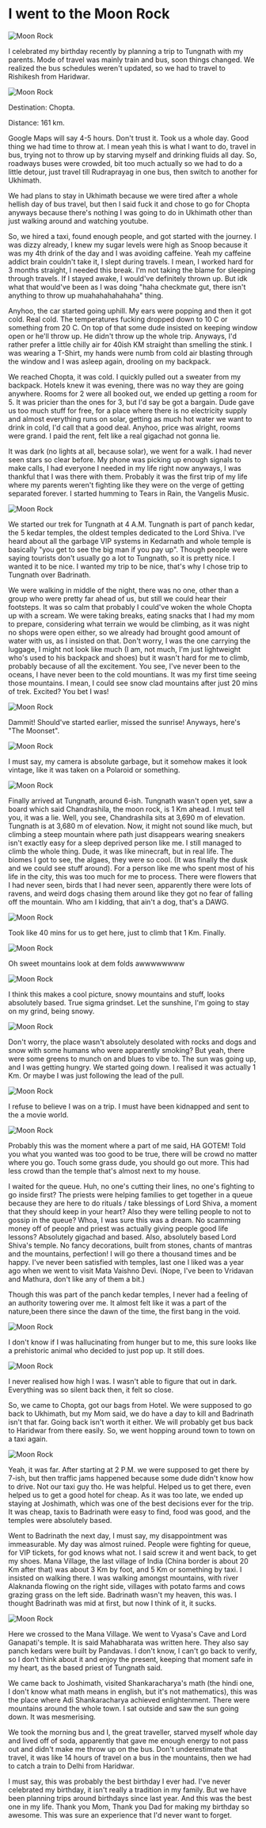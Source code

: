 # I went to the Moon Rock

![Moon Rock](./assets/moon-rock-trip_1.jpg)

I celebrated my birthday recently by planning a trip to Tungnath with my parents. Mode of travel was mainly train and bus, soon things changed. We realized the bus schedules weren't updated, so we had to travel to Rishikesh from Haridwar. 

![Moon Rock](./assets/moon-rock-trip_2.png)

Destination: Chopta.

Distance: 161 km. 

Google Maps will say 4-5 hours. Don't trust it. Took us a whole day. Good thing we had time to throw at. I mean yeah this is what I want to do, travel in bus, trying not to throw up by starving myself and drinking fluids all day. So, roadways buses were crowded, bit too much actually so we had to do a little detour, just travel till Rudraprayag in one bus, then switch to another for Ukhimath.

We had plans to stay in Ukhimath because we were tired after a whole hellish day of bus travel, but then I said fuck it and chose to go for Chopta anyways because there's nothing I was going to do in Ukhimath other than just walking around and watching youtube.

So, we hired a taxi, found enough people, and got started with the journey. I was dizzy already, I knew my sugar levels were high as Snoop because it was my 4th drink of the day and I was avoiding caffeine. Yeah my caffeine addict brain couldn't take it, I slept during travels. I mean, I worked hard for 3 months straight, I needed this break. I'm not taking the blame for sleeping through travels. If I stayed awake, I would've definitely thrown up. But idk what that would've been as I was doing "haha checkmate gut, there isn't anything to throw up muahahahahahaha" thing.

Anyhoo, the car started going uphill. My ears were popping and then it got cold. Real cold. The temperatures fucking dropped down to 10 C or something from 20 C. On top of that some dude insisted on keeping window open or he'll throw up. He didn't throw up the whole trip. Anyways, I'd rather prefer a little chilly air for 40ish KM straight than smelling the stink. I was wearing a T-Shirt, my hands were numb from cold air blasting through the window and I was asleep again, drooling on my backpack. 

We reached Chopta, it was cold. I quickly pulled out a sweater from my backpack. Hotels knew it was evening, there was no way they are going anywhere. Rooms for 2 were all booked out, we ended up getting a room for 5. It was pricier than the ones for 3, but I'd say be got a bargain. Dude gave us too much stuff for free, for a place where there is no electricity supply and almost everything runs on solar, getting as much hot water we want to drink in cold, I'd call that a good deal. Anyhoo, price was alright, rooms were grand. I paid the rent, felt like a real gigachad not gonna lie.

It was dark (no lights at all, because solar), we went for a walk. I had never seen stars so clear before. My phone was picking up enough signals to make calls, I had everyone I needed in my life right now anyways, I was thankful that I was there with them. Probably it was the first trip of my life where my parents weren't fighting like they were on the verge of getting separated forever. I started humming to Tears in Rain, the Vangelis Music.

![Moon Rock](./assets/moon-rock-trip_3.jpg)

We started our trek for Tungnath at 4 A.M. Tungnath is part of panch kedar, the 5 kedar temples, the oldest temples dedicated to the Lord Shiva. I've heard about all the garbage VIP systems in Kedarnath and whole temple is basically "you get to see the big man if you pay up". Though people were saying tourists don't usually go a lot to Tungnath, so it is pretty nice. I wanted it to be nice. I wanted my trip to be nice, that's why I chose trip to Tungnath over Badrinath. 

We were walking in middle of the night, there was no one, other than a group who were pretty far ahead of us, but still we could hear their footsteps. It was so calm that probably I could've woken the whole Chopta up with a scream. We were taking breaks, eating snacks that I had my mom to prepare, considering what terrain we would be climbing, as it was night no shops were open either, so we already had brought good amount of water with us, as I insisted on that. Don't worry, I was the one carrying the luggage, I might not look like much (I am, not much, I'm just lightweight who's used to his backpack and shoes) but it wasn't hard for me to climb, probably because of all the excitement. You see, I've never been to the oceans, I have never been to the cold mountians. It was my first time seeing those mountains. I mean, I could see snow clad mountains after just 20 mins of trek. Excited? You bet I was!

![Moon Rock](./assets/moon-rock-trip_4.jpg)

Dammit! Should've started earlier, missed the sunrise! Anyways, here's "The Moonset".

![Moon Rock](./assets/moon-rock-trip_5.jpg)

I must say, my camera is absolute garbage, but it somehow makes it look vintage, like it was taken on a Polaroid or something.

![Moon Rock](./assets/moon-rock-trip_6.jpg)

Finally arrived at Tungnath, around 6-ish. Tungnath wasn't open yet, saw a board which said Chandrashila, the moon rock, is 1 Km ahead. I must tell you, it was a lie. Well, you see, Chandrashila sits at 3,690 m of elevation. Tungnath is at 3,680 m of elevation. Now, it might not sound like much, but climbing a steep mountain where path just disappears wearing sneakers isn't exactly easy for a sleep deprived person like me. I still managed to climb the whole thing. Dude, it was like minecraft, but in real life. The biomes I got to see, the algaes, they were so cool. (It was finally the dusk and we could see stuff around). For a person like me who spent most of his life in the city, this was too much for me to process. There were flowers that I had never seen, birds that I had never seen, apparently there were lots of ravens, and weird dogs chasing them around like they got no fear of falling off the mountain. Who am I kidding, that ain't a dog, that's a DAWG. 

![Moon Rock](./assets/moon-rock-trip_7.jpg)

Took like 40 mins for us to get here, just to climb that 1 Km. Finally.

![Moon Rock](./assets/moon-rock-trip_8.jpg)

Oh sweet mountains look at dem folds awwwwwwww

![Moon Rock](./assets/moon-rock-trip_9.jpg)

I think this makes a cool picture, snowy mountains and stuff, looks absolutely based. True sigma grindset. Let the sunshine, I'm going to stay on my grind, being snowy.

![Moon Rock](./assets/moon-rock-trip_10.jpg)

Don't worry, the place wasn't absolutely desolated with rocks and dogs and snow with some humans who were apparently smoking? But yeah, there were some greens to munch on and blues to vibe to. The sun was going up, and I was getting hungry. We started going down. I realised it was actually 1 Km. Or maybe I was just following the lead of the pull. 

![Moon Rock](./assets/moon-rock-trip_11.jpg)

I refuse to believe I was on a trip. I must have been kidnapped and sent to the a movie world. 

![Moon Rock](./assets/moon-rock-trip_12.jpg)

Probably this was the moment where a part of me said, HA GOTEM! Told you what you wanted was too good to be true, there will be crowd no matter where you go. Touch some grass dude, you should go out more. This had less crowd than the temple that's almost next to my house. 

I waited for the queue. Huh, no one's cutting their lines, no one's fighting to go inside first? The priests were helping families to get together in a queue because they are here to do rituals / take blessings of Lord Shiva, a moment that they should keep in your heart? Also they were telling people to not to gossip in the queue? Whoa, I was sure this was a dream. No scamming money off of people and priest was actually giving people good life lessons? Absolutely gigachad and based. Also, absolutely based Lord Shiva's temple. No fancy decorations, built from stones, chants of mantras and the mountains, perfection! I will go there a thousand times and be happy. I've never been satisfied with temples, last one I liked was a year ago when we went to visit Mata Vaishno Devi. (Nope, I've been to Vridavan and Mathura, don't like any of them a bit.)

Though this was part of the panch kedar temples, I never had a feeling of an authority towering over me. It almost felt like it was a part of the nature,been there since the dawn of the time, the first bang in the void. 

![Moon Rock](./assets/moon-rock-trip_13.jpg)

I don't know if I was hallucinating from hunger but to me, this sure looks like a prehistoric animal who decided to just pop up. It still does.

![Moon Rock](./assets/moon-rock-trip_14.jpg)

I never realised how high I was. I wasn't able to figure that out in dark. Everything was so silent back then, it felt so close.

So, we came to Chopta, got our bags from Hotel. We were supposed to go back to Ukhimath, but my Mom said, we do have a day to kill and Badrinath isn't that far. Going back isn't worth it either. We will probably get bus back to Haridwar from there easily. So, we went hopping around town to town on a taxi again.

![Moon Rock](./assets/moon-rock-trip_15.jpg)

Yeah, it was far. After starting at 2 P.M. we were supposed to get there by 7-ish, but then traffic jams happened because some dude didn't know how to drive. Not our taxi guy tho. He was helpful. Helped us to get there, even helped us to get a good hotel for cheap. As it was too late, we ended up staying at Joshimath, which was one of the best decisions ever for the trip. It was cheap, taxis to Badrinath were easy to find, food was good, and the temples were absolutely based. 

Went to Badrinath the next day, I must say, my disappointment was immeasurable. My day was almost ruined. People were fighting for queue, for VIP tickets, for god knows what not. I said screw it and went back, to get my shoes. Mana Village, the last village of India (China border is about 20 Km after that) was about 3 Km by foot, and 5 Km or something by taxi. I insisted on walking there. I was walking amongst mountains, with river Alaknanda flowing on the right side, villages with potato farms and cows grazing grass on the left side. Badrinath wasn't my heaven, this was. I thought Badrinath was mid at first, but now I think of it, it sucks.

![Moon Rock](./assets/moon-rock-trip_16.jpg)

Here we crossed to the Mana Village. We went to Vyasa's Cave and Lord Ganapati's temple. It is said Mahabharata was written here. They also say panch kedars were built by Pandavas. I don't know, I can't go back to verify, so I don't think about it and enjoy the present, keeping that moment safe in my heart, as the based priest of Tungnath said. 

We came back to Joshimath, visited Shankaracharya's math (the hindi one, I don't know what math means in english, but it's not mathematics), this was the place where Adi Shankaracharya achieved enlightenment. There were mountains around the whole town. I sat outside and saw the sun going down. It was mesmerising. 

We took the morning bus and I, the great traveller, starved myself whole day and lived off of soda, apparently that gave me enough energy to not pass out and didn't make me throw up on the bus. Don't underestimate that travel, it was like 14 hours of travel on a bus in the mountains, then we had to catch a train to Delhi from Haridwar. 

I must say, this was probably the best birthday I ever had. I've never celebrated my birthday, it isn't really a tradition in my family. But we have been planning trips around birthdays since last year. And this was the best one in my life. Thank you Mom, Thank you Dad for making my birthday so awesome. This was sure an experience that I'd never want to forget. 